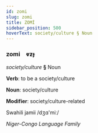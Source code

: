 ```yaml
---
id: zomi
slug: zomi
title: ZOMİ
sidebar_position: 500
hoverText: society/culture § Noun
---
```


### zomi&emsp;<span kind="abugida">ⱴƶɟ</span>

*society/culture* **§** Noun

**Verb**: to be a society/culture

**Noun**: society/culture

**Modifier**: society/culture-related

Swahili jamii /dʒɑ'miː/

*Niger-Congo Language Family*